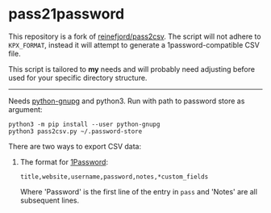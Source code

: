 # pass21password

This repository is a fork of [reinefjord/pass2csv](https://github.com/reinefjord/pass2csv).
The script will not adhere to `KPX_FORMAT`, instead it will attempt to generate a 1password-compatible CSV file.

This script is tailored to **my** needs and will probably need adjusting before used for your specific directory structure.

---

Needs [python-gnupg](https://pypi.python.org/pypi/python-gnupg) and python3.
Run with path to password store as argument:

```
python3 -m pip install --user python-gnupg
python3 pass2csv.py ~/.password-store
```

There are two ways to export CSV data:

1.  The format for [1Password](https://support.1password.com/create-csv-files/):

        title,website,username,password,notes,*custom_fields

    Where 'Password' is the first line of the entry in `pass` and 'Notes' are all
    subsequent lines.
